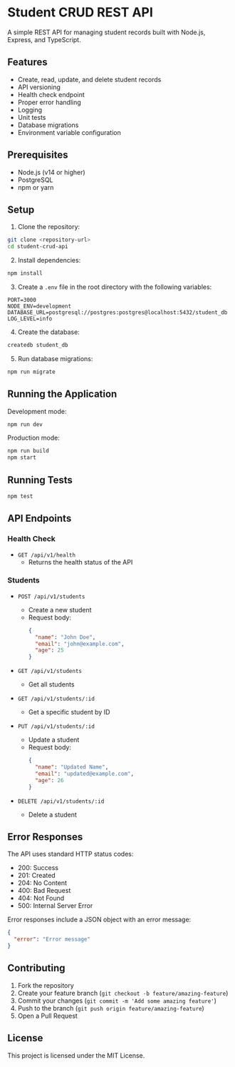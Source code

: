 # Student CRUD REST API

A simple REST API for managing student records built with Node.js, Express, and TypeScript.

## Features

- Create, read, update, and delete student records
- API versioning
- Health check endpoint
- Proper error handling
- Logging
- Unit tests
- Database migrations
- Environment variable configuration

## Prerequisites

- Node.js (v14 or higher)
- PostgreSQL
- npm or yarn

## Setup

1. Clone the repository:

```bash
git clone <repository-url>
cd student-crud-api
```

2. Install dependencies:

```bash
npm install
```

3. Create a `.env` file in the root directory with the following variables:

```
PORT=3000
NODE_ENV=development
DATABASE_URL=postgresql://postgres:postgres@localhost:5432/student_db
LOG_LEVEL=info
```

4. Create the database:

```bash
createdb student_db
```

5. Run database migrations:

```bash
npm run migrate
```

## Running the Application

Development mode:

```bash
npm run dev
```

Production mode:

```bash
npm run build
npm start
```

## Running Tests

```bash
npm test
```

## API Endpoints

### Health Check

- `GET /api/v1/health`
  - Returns the health status of the API

### Students

- `POST /api/v1/students`

  - Create a new student
  - Request body:
    ```json
    {
      "name": "John Doe",
      "email": "john@example.com",
      "age": 25
    }
    ```

- `GET /api/v1/students`

  - Get all students

- `GET /api/v1/students/:id`

  - Get a specific student by ID

- `PUT /api/v1/students/:id`

  - Update a student
  - Request body:
    ```json
    {
      "name": "Updated Name",
      "email": "updated@example.com",
      "age": 26
    }
    ```

- `DELETE /api/v1/students/:id`
  - Delete a student

## Error Responses

The API uses standard HTTP status codes:

- 200: Success
- 201: Created
- 204: No Content
- 400: Bad Request
- 404: Not Found
- 500: Internal Server Error

Error responses include a JSON object with an error message:

```json
{
  "error": "Error message"
}
```

## Contributing

1. Fork the repository
2. Create your feature branch (`git checkout -b feature/amazing-feature`)
3. Commit your changes (`git commit -m 'Add some amazing feature'`)
4. Push to the branch (`git push origin feature/amazing-feature`)
5. Open a Pull Request

## License

This project is licensed under the MIT License.
